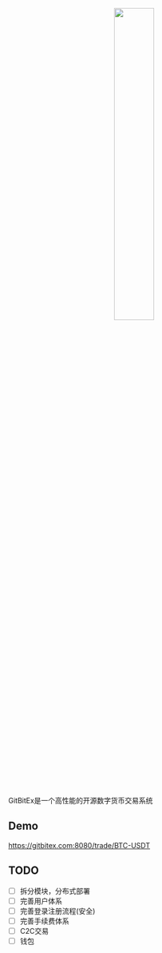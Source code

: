 <p align="center"><img width="40%" src="https://getbitex.oss-cn-beijing.aliyuncs.com/projects/image/logo.svg" /></p>

GitBitEx是一个高性能的开源数字货币交易系统

## Demo
https://gitbitex.com:8080/trade/BTC-USDT

## TODO
- [ ] 拆分模块，分布式部署
- [ ] 完善用户体系
- [ ] 完善登录注册流程(安全)
- [ ] 完善手续费体系
- [ ] C2C交易
- [ ] 钱包
